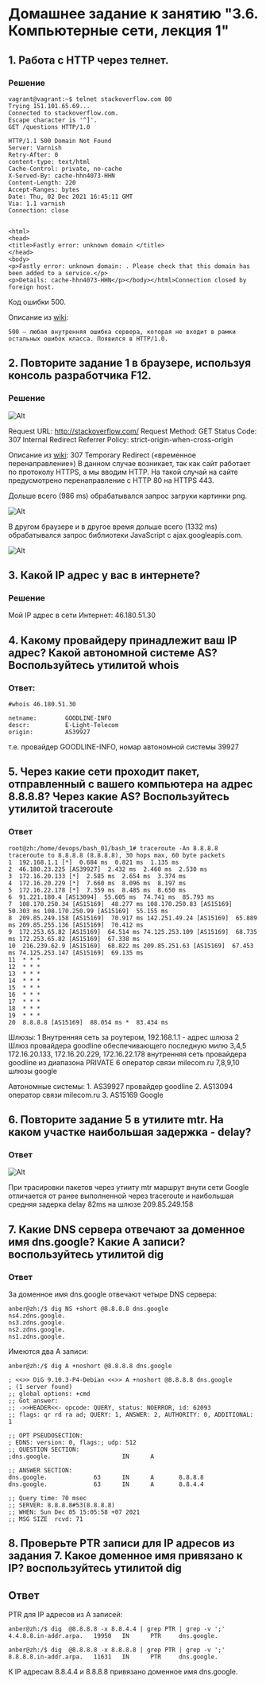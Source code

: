 
# Домашнее задание к занятию "3.6. Компьютерные сети, лекция 1"

## 1. Работа c HTTP через телнет.

### Решение

	vagrant@vagrant:~$ telnet stackoverflow.com 80
	Trying 151.101.65.69...
	Connected to stackoverflow.com.
	Escape character is '^]'.
	GET /questions HTTP/1.0
	
	HTTP/1.1 500 Domain Not Found
	Server: Varnish
	Retry-After: 0
	content-type: text/html
	Cache-Control: private, no-cache
	X-Served-By: cache-hhn4073-HHN
	Content-Length: 220
	Accept-Ranges: bytes
	Date: Thu, 02 Dec 2021 16:45:11 GMT
	Via: 1.1 varnish
	Connection: close
	
	
	<html>
	<head>
	<title>Fastly error: unknown domain </title>
	</head>
	<body>
	<p>Fastly error: unknown domain: . Please check that this domain has been added to a service.</p>
	<p>Details: cache-hhn4073-HHN</p></body></html>Connection closed by foreign host.


Код ошибки 500.

Описание из [wiki](https://ru.wikipedia.org/wiki/%D0%A1%D0%BF%D0%B8%D1%81%D0%BE%D0%BA_%D0%BA%D0%BE%D0%B4%D0%BE%D0%B2_%D1%81%D0%BE%D1%81%D1%82%D0%BE%D1%8F%D0%BD%D0%B8%D1%8F_HTTP):
 
	500 — любая внутренняя ошибка сервера, которая не входит в рамки остальных ошибок класса. Появился в HTTP/1.0.


## 2. Повторите задание 1 в браузере, используя консоль разработчика F12.

### Решение

![Alt](1.png "Screenshot Chrome")

Request URL: http://stackoverflow.com/
Request Method: GET
Status Code: 307 Internal Redirect
Referrer Policy: strict-origin-when-cross-origin

Описание из [wiki](https://ru.wikipedia.org/wiki/%D0%A1%D0%BF%D0%B8%D1%81%D0%BE%D0%BA_%D0%BA%D0%BE%D0%B4%D0%BE%D0%B2_%D1%81%D0%BE%D1%81%D1%82%D0%BE%D1%8F%D0%BD%D0%B8%D1%8F_HTTP):
307 Temporary Redirect («временное перенаправление»)
В данном случае возникает, так как сайт работает по протоколу HTTPS, а мы вводим HTTP. 
На такой случай на сайте предусмотрено перенаправление с HTTP 80 на HTTPS 443.

Дольше всего (986 ms)  обрабатывался запрос загруки картинки png.

![Alt](2.png "Screenshot Chrome")

В другом браузере и в другое время дольше всего (1332 ms) обрабатывался запрос библиотеки JavaScript с ajax.googleapis.com.

![Alt](3.png "Screenshot Firefox")

## 3. Какой IP адрес у вас в интернете?

### Решение

Мой IP адрес в сети Интернет: 46.180.51.30

## 4. Какому провайдеру принадлежит ваш IP адрес? Какой автономной системе AS? Воспользуйтесь утилитой whois

### Ответ:
	#whois 46.180.51.30

	netname:        GOODLINE-INFO
	descr:          E-Light-Telecom
	origin:         AS39927

т.е. провайдер GOODLINE-INFO, номар автономной системы 39927

## 5. Через какие сети проходит пакет, отправленный с вашего компьютера на адрес 8.8.8.8? Через какие AS? Воспользуйтесь утилитой traceroute

### Ответ

	root@zh:/home/devops/bash_01/bash_1# traceroute -An 8.8.8.8
	traceroute to 8.8.8.8 (8.8.8.8), 30 hops max, 60 byte packets
 	1  192.168.1.1 [*]  0.684 ms  0.821 ms  1.135 ms
 	2  46.180.23.225 [AS39927]  2.432 ms  2.460 ms  2.530 ms
 	3  172.16.20.133 [*]  2.585 ms  2.654 ms  3.374 ms
 	4  172.16.20.229 [*]  7.660 ms  8.096 ms  8.197 ms
 	5  172.16.22.178 [*]  7.359 ms  8.485 ms  8.650 ms
 	6  91.221.180.4 [AS13094]  55.605 ms  74.741 ms  85.793 ms
 	7  108.170.250.34 [AS15169]  48.277 ms 108.170.250.83 [AS15169]  50.303 ms 108.170.250.99 [AS15169]  55.155 ms
 	8  209.85.249.158 [AS15169]  70.917 ms 142.251.49.24 [AS15169]  65.889 ms 209.85.255.136 [AS15169]  70.412 ms
 	9  172.253.65.82 [AS15169]  64.514 ms 74.125.253.109 [AS15169]  68.735 ms 172.253.65.82 [AS15169]  67.338 ms
	10  216.239.62.9 [AS15169]  68.822 ms 209.85.251.63 [AS15169]  67.453 ms 74.125.253.147 [AS15169]  69.135 ms
	11  * * *
	12  * * *
	13  * * *
	14  * * *
	15  * * *
	16  * * *
	17  * * *
	18  * * *
	19  * * *
	20  8.8.8.8 [AS15169]  88.054 ms *  83.434 ms
	
Шлюзы:
	1 Внутренняя сеть за роутером, 192.168.1.1 - адрес шлюза
	2 Шлюз провайдера goodline обеспечивающего последную милю
	3,4,5 172.16.20.133, 172.16.20.229, 172.16.22.178 внутренняя сеть провайдера goodline из диапазона PRIVATE
	6 оператор связи milecom.ru
	7,8,9,10 шлюзы google

Автономные системы:
	1. AS39927 провайдер goodline
	2. AS13094 оператор связи milecom.ru
	3. AS15169 Google

## 6. Повторите задание 5 в утилите mtr. На каком участке наибольшая задержка - delay?

### Ответ

![Alt](4.png "Screenshot mtr")

При трасировки пакетов через утииту mtr маршрут внути сети Google отличается от ранее выполненной через traceroute
и наибольшая средняя задерка delay 82ms на шлюзе 209.85.249.158

## 7. Какие DNS сервера отвечают за доменное имя dns.google? Какие A записи? воспользуйтесь утилитой dig

### Ответ

За доменное имя dns.google отвечают четыре DNS сервера:

	anber@zh:/$ dig NS +short @8.8.8.8 dns.google
	ns4.zdns.google.
	ns3.zdns.google.
	ns2.zdns.google.
	ns1.zdns.google.

Имеются два A записи:

	anber@zh:/$ dig A +noshort @8.8.8.8 dns.google
	
	; <<>> DiG 9.10.3-P4-Debian <<>> A +noshort @8.8.8.8 dns.google
	; (1 server found)
	;; global options: +cmd
	;; Got answer:
	;; ->>HEADER<<- opcode: QUERY, status: NOERROR, id: 62093
	;; flags: qr rd ra ad; QUERY: 1, ANSWER: 2, AUTHORITY: 0, ADDITIONAL: 1
	
	;; OPT PSEUDOSECTION:
	; EDNS: version: 0, flags:; udp: 512
	;; QUESTION SECTION:
	;dns.google.                    IN      A
	
	;; ANSWER SECTION:
	dns.google.             63      IN      A       8.8.8.8
	dns.google.             63      IN      A       8.8.4.4
	
	;; Query time: 70 msec
	;; SERVER: 8.8.8.8#53(8.8.8.8)
	;; WHEN: Sun Dec 05 15:05:58 +07 2021
	;; MSG SIZE  rcvd: 71
	
## 8. Проверьте PTR записи для IP адресов из задания 7. Какое доменное имя привязано к IP? воспользуйтесь утилитой dig

## Ответ

PTR для IP адресов из А записей:

	anber@zh:/$ dig  @8.8.8.8 -x 8.8.4.4 | grep PTR | grep -v ';'
	4.4.8.8.in-addr.arpa.   19950   IN      PTR     dns.google.

	anber@zh:/$ dig  @8.8.8.8 -x 8.8.8.8 | grep PTR | grep -v ';'
	8.8.8.8.in-addr.arpa.   11631   IN      PTR     dns.google.


К IP адресам 8.8.4.4 и 8.8.8.8 привязано доменное имя dns.google.


